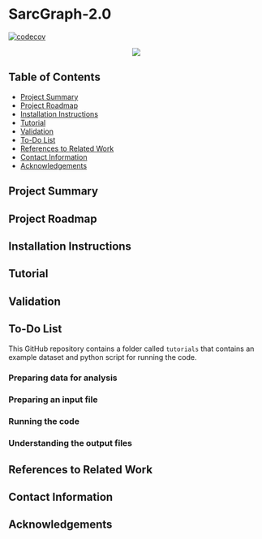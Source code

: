 # SarcGraph-2.0

[![codecov](https://codecov.io/gh/Sarc-Graph/SarcGraph-2.0/branch/main/graph/badge.svg?token=XNE85EJ4GX)](https://codecov.io/gh/Sarc-Graph/SarcGraph-2.0)

<p align="center">
<a href="https://github.com/Sarc-Graph/SarcGraph-2.0/actions/workflows/black_flake8.yml">
  <img src="https://github.com/Sarc-Graph/SarcGraph-2.0/actions/workflows/black_flake8.yml/badge.svg?branch=main" />
</a>
</p>

## Table of Contents
* [Project Summary](#summary)
* [Project Roadmap](#roadmap)
* [Installation Instructions](#install)
* [Tutorial](#tutorial)
* [Validation](#validation)
* [To-Do List](#todo)
* [References to Related Work](#references)
* [Contact Information](#contact)
* [Acknowledgements](#acknowledge)

## Project Summary <a name="summary"></a>

## Project Roadmap <a name="roadmap"></a>

## Installation Instructions <a name="install"></a>

## Tutorial <a name="tutorial"></a>

## Validation <a name="validation"></a>

## To-Do List <a name="todo"></a>

This GitHub repository contains a folder called ``tutorials`` that contains an example dataset and python script for running the code.

### Preparing data for analysis <a name="data_prep"></a>

### Preparing an input file<a name="input"></a>

### Running the code

### Understanding the output files

## References to Related Work <a name="references"></a>

## Contact Information <a name="contact"></a>

## Acknowledgements <a name="acknowledge"></a>
